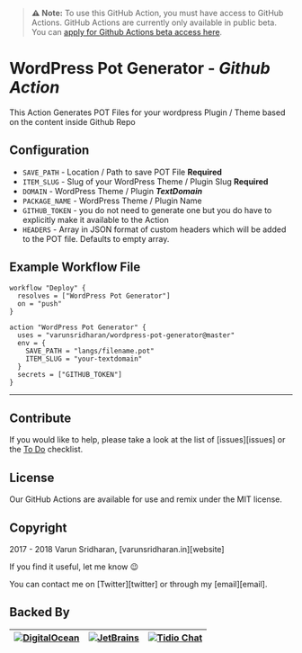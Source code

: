 > **⚠️ Note:** To use this GitHub Action, you must have access to GitHub Actions. GitHub Actions are currently only available in public beta. You can [apply for Github Actions beta access here](https://github.com/features/actions).


# WordPress Pot Generator - ***Github Action***
This Action Generates POT Files for your wordpress Plugin / Theme based on the content inside Github Repo

## Configuration
* `SAVE_PATH` - Location / Path to save POT File **Required**
* `ITEM_SLUG` - Slug of your WordPress Theme / Plugin Slug  **Required**
* `DOMAIN` - WordPress Theme / Plugin ***TextDomain***
* `PACKAGE_NAME` - WordPress Theme / Plugin Name
* `GITHUB_TOKEN` - you do not need to generate one but you do have to explicitly make it available to the Action
* `HEADERS`  - Array in JSON format of custom headers which will be added to the POT file. Defaults to empty array.

## Example Workflow File
```
workflow "Deploy" {
  resolves = ["WordPress Pot Generator"]
  on = "push"
}

action "WordPress Pot Generator" {
  uses = "varunsridharan/wordpress-pot-generator@master"
  env = {
    SAVE_PATH = "langs/filename.pot"
    ITEM_SLUG = "your-textdomain"
  }
  secrets = ["GITHUB_TOKEN"]
}
```

---
## Contribute
If you would like to help, please take a look at the list of
[issues][issues] or the [To Do](#-todo) checklist.

## License
Our GitHub Actions are available for use and remix under the MIT license.

## Copyright
2017 - 2018 Varun Sridharan, [varunsridharan.in][website]

If you find it useful, let me know :wink:

You can contact me on [Twitter][twitter] or through my [email][email].

## Backed By
| [![DigitalOcean][do-image]][do-ref] | [![JetBrains][jb-image]][jb-ref] |  [![Tidio Chat][tidio-image]][tidio-ref] |
| --- | --- | --- |

[do-image]: https://vsp.ams3.cdn.digitaloceanspaces.com/cdn/DO_Logo_Horizontal_Blue-small.png
[jb-image]: https://vsp.ams3.cdn.digitaloceanspaces.com/cdn/phpstorm-small.png?v3
[tidio-image]: https://vsp.ams3.cdn.digitaloceanspaces.com/cdn/tidiochat-small.png
[do-ref]: https://s.svarun.in/Ef
[jb-ref]: https://www.jetbrains.com
[tidio-ref]: https://tidiochat.com

